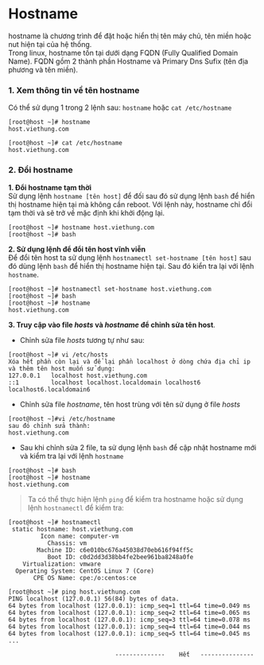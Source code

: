 ﻿# Hostname 
hostname là chương trình để đặt hoặc hiển thị tên máy chủ, tên miền hoặc nut hiện tại của hệ thống.  
Trong linux, hostname tồn tại dưới dạng FQDN (Fully Qualified Domain Name). FQDN gồm 2 thành phần Hostname và Primary Dns Sufix (tên địa phương và tên miền).
### 1. Xem thông tin về tên hostname 
Có thể sử dụng 1 trong 2 lệnh sau: `hostname` hoặc `cat /etc/hostname`
```
[root@host ~]# hostname
host.viethung.com
```
```
[root@host ~]# cat /etc/hostname
host.viethung.com
```
### 2. Đổi hostname
**1. Đổi hostname tạm thời**  
Sử dụng lệnh  `hostname [tên host]`  để đối sau đó sử dụng lệnh `bash` để hiển thị hostname hiện tại mà không cần reboot. Với lệnh này, hostname chỉ đổi tạm thời và sẽ trở về mặc định khi khởi động lại.
``` 
[root@host ~]# hostname host.viethung.com
[root@host ~]# bash
```
**2. Sử dụng lệnh để đổi tên host vĩnh viễn**  
Để đổi tên host ta sử dụng lệnh  `hostnamectl set-hostname [tên host]`  sau đó dùng lệnh  `bash` để hiển thị hostname hiện tại. Sau đó kiển tra lại với lệnh  `hostname`.
```
[root@host ~]# hostnamectl set-hostname host.viethung.com
[root@host ~]# bash
[root@host ~]# hostname
host.viethung.com
```
**3. Truy cập vào file *hosts* và *hostname* để chỉnh sửa tên host**.  
 * Chỉnh sửa file *hosts* tương tự như sau:
```
[root@host ~]# vi /etc/hosts
Xóa hết phần còn lại và để lại phần localhost ở dòng chứa địa chỉ ip và thêm tên host muốn sử dụng:
127.0.0.1   localhost host.viethung.com
::1         localhost localhost.localdomain localhost6 localhost6.localdomain6
```
* Chỉnh sửa file *hostname*, tên host trùng với tên sử dụng ở file *hosts*
```
[root@host ~]#vi /etc/hostname
sau đó chỉnh sửa thành:
host.viethung.com
```
* Sau khi chỉnh sửa 2 file, ta sử dụng lệnh `bash` để cập nhật hostname mới và kiểm tra lại với lệnh `hostname`
```
[root@host ~]# bash
[root@host ~]# hostname
host.viethung.com
```
> Ta có thể thực hiện lệnh `ping` để kiểm tra hostname hoặc sử dụng lệnh `hostnamectl` để kiểm tra:
```
[root@host ~]# hostnamectl
 static hostname: host.viethung.com
         Icon name: computer-vm
           Chassis: vm
        Machine ID: c6e010bc676a45038d70eb616f94ff5c
           Boot ID: c0d2dd3d38bb4fe2bee961ba8248a0fe
    Virtualization: vmware
  Operating System: CentOS Linux 7 (Core)
       CPE OS Name: cpe:/o:centos:ce
```      
```
[root@host ~]# ping host.viethung.com
PING localhost (127.0.0.1) 56(84) bytes of data.
64 bytes from localhost (127.0.0.1): icmp_seq=1 ttl=64 time=0.049 ms
64 bytes from localhost (127.0.0.1): icmp_seq=2 ttl=64 time=0.065 ms
64 bytes from localhost (127.0.0.1): icmp_seq=3 ttl=64 time=0.078 ms
64 bytes from localhost (127.0.0.1): icmp_seq=4 ttl=64 time=0.044 ms
64 bytes from localhost (127.0.0.1): icmp_seq=5 ttl=64 time=0.045 ms
...
```
                                   
                                  --------------    Hết   ---------------  










 